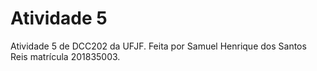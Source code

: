 # Atividade 5

Atividade 5 de DCC202 da UFJF. Feita por Samuel Henrique dos Santos Reis matrícula 201835003.